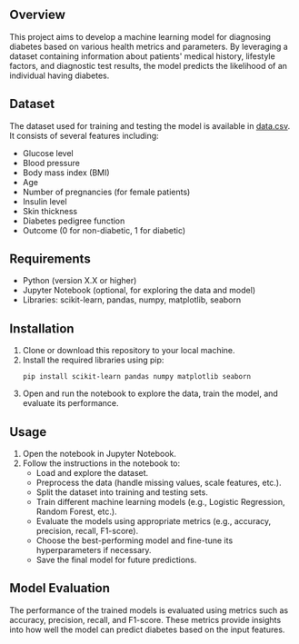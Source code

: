 ## Overview
This project aims to develop a machine learning model for diagnosing diabetes based on various health metrics and parameters. By leveraging a dataset containing information about patients' medical history, lifestyle factors, and diagnostic test results, the model predicts the likelihood of an individual having diabetes. 

## Dataset
The dataset used for training and testing the model is available in [data.csv](data.csv). It consists of several features including:
- Glucose level
- Blood pressure
- Body mass index (BMI)
- Age
- Number of pregnancies (for female patients)
- Insulin level
- Skin thickness
- Diabetes pedigree function
- Outcome (0 for non-diabetic, 1 for diabetic)

## Requirements
- Python (version X.X or higher)
- Jupyter Notebook (optional, for exploring the data and model)
- Libraries: scikit-learn, pandas, numpy, matplotlib, seaborn

## Installation
1. Clone or download this repository to your local machine.
2. Install the required libraries using pip:
    ```
    pip install scikit-learn pandas numpy matplotlib seaborn
    ```
3. Open and run the notebook to explore the data, train the model, and evaluate its performance.

## Usage
1. Open the notebook in Jupyter Notebook.
2. Follow the instructions in the notebook to:
    - Load and explore the dataset.
    - Preprocess the data (handle missing values, scale features, etc.).
    - Split the dataset into training and testing sets.
    - Train different machine learning models (e.g., Logistic Regression, Random Forest, etc.).
    - Evaluate the models using appropriate metrics (e.g., accuracy, precision, recall, F1-score).
    - Choose the best-performing model and fine-tune its hyperparameters if necessary.
    - Save the final model for future predictions.

## Model Evaluation
The performance of the trained models is evaluated using metrics such as accuracy, precision, recall, and F1-score. These metrics provide insights into how well the model can predict diabetes based on the input features.
